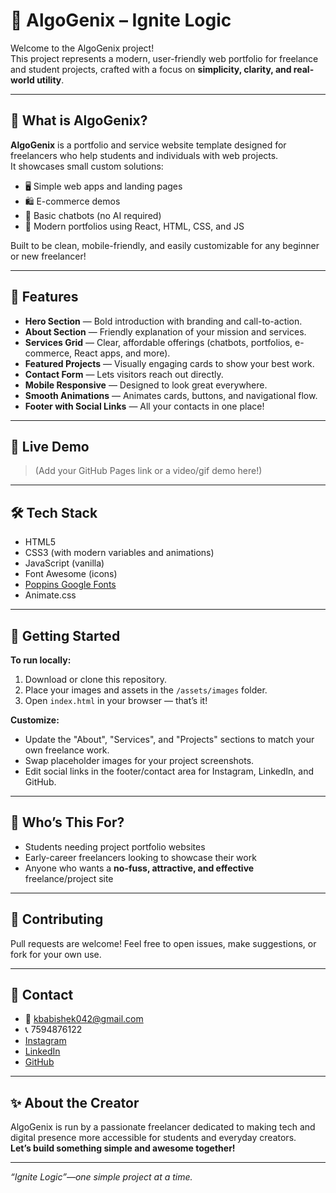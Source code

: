# 🚀 AlgoGenix – Ignite Logic

Welcome to the AlgoGenix project!  
This project represents a modern, user-friendly web portfolio for freelance and student projects, crafted with a focus on **simplicity, clarity, and real-world utility**.

---

## 🌟 What is AlgoGenix?

**AlgoGenix** is a portfolio and service website template designed for freelancers who help students and individuals with web projects.  
It showcases small custom solutions:
- 🖥️ Simple web apps and landing pages
- 🛍️ E-commerce demos
- 🤖 Basic chatbots (no AI required)
- 👤 Modern portfolios using React, HTML, CSS, and JS

Built to be clean, mobile-friendly, and easily customizable for any beginner or new freelancer!

---

## 💼 Features

- **Hero Section** — Bold introduction with branding and call-to-action.
- **About Section** — Friendly explanation of your mission and services.
- **Services Grid** — Clear, affordable offerings (chatbots, portfolios, e-commerce, React apps, and more).
- **Featured Projects** — Visually engaging cards to show your best work.
- **Contact Form** — Lets visitors reach out directly.
- **Mobile Responsive** — Designed to look great everywhere.
- **Smooth Animations** — Animates cards, buttons, and navigational flow.
- **Footer with Social Links** — All your contacts in one place!

---

## 📸 Live Demo

> (Add your GitHub Pages link or a video/gif demo here!)

---

## 🛠️ Tech Stack

- HTML5
- CSS3 (with modern variables and animations)
- JavaScript (vanilla)
- Font Awesome (icons)
- [Poppins Google Fonts](https://fonts.google.com/specimen/Poppins)
- Animate.css

---

## 🚩 Getting Started

**To run locally:**
1. Download or clone this repository.
2. Place your images and assets in the `/assets/images` folder.
3. Open `index.html` in your browser — that’s it!

**Customize:**
- Update the "About", "Services", and "Projects" sections to match your own freelance work.
- Swap placeholder images for your project screenshots.
- Edit social links in the footer/contact area for Instagram, LinkedIn, and GitHub.

---

## 👤 Who’s This For?

- Students needing project portfolio websites
- Early-career freelancers looking to showcase their work
- Anyone who wants a **no-fuss, attractive, and effective** freelance/project site

---

## 🤝 Contributing

Pull requests are welcome! Feel free to open issues, make suggestions, or fork for your own use.

---

## 📣 Contact

- 📧 kbabishek042@gmail.com
- 📞 7594876122
- [Instagram](#)
- [LinkedIn](#)
- [GitHub](#)

---

## ✨ About the Creator

AlgoGenix is run by a passionate freelancer dedicated to making tech and digital presence more accessible for students and everyday creators.  
**Let’s build something simple and awesome together!**

---

*“Ignite Logic”—one simple project at a time.*

